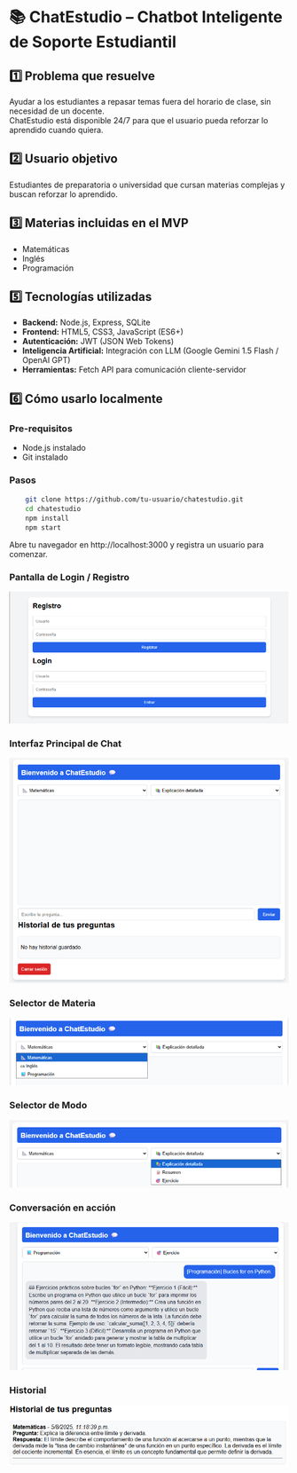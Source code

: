# 📚 ChatEstudio – Chatbot Inteligente de Soporte Estudiantil

## 1️⃣ Problema que resuelve
Ayudar a los estudiantes a repasar temas fuera del horario de clase, sin necesidad de un docente.  
ChatEstudio está disponible 24/7 para que el usuario pueda reforzar lo aprendido cuando quiera.

## 2️⃣ Usuario objetivo
Estudiantes de preparatoria o universidad que cursan materias complejas y buscan reforzar lo aprendido.

## 3️⃣ Materias incluidas en el MVP
- Matemáticas  
- Inglés  
- Programación  

## 5️⃣ Tecnologías utilizadas
- **Backend:** Node.js, Express, SQLite  
- **Frontend:** HTML5, CSS3, JavaScript (ES6+)  
- **Autenticación:** JWT (JSON Web Tokens)  
- **Inteligencia Artificial:** Integración con LLM (Google Gemini 1.5 Flash / OpenAI GPT)  
- **Herramientas:** Fetch API para comunicación cliente-servidor  

## 6️⃣ Cómo usarlo localmente

### Pre-requisitos
- Node.js instalado  
- Git instalado  

### Pasos
```bash
    git clone https://github.com/tu-usuario/chatestudio.git
    cd chatestudio
    npm install
    npm start
```
Abre tu navegador en http://localhost:3000 y registra un usuario para comenzar.

### Pantalla de Login / Registro
![Pantalla de Login / Registro](./docs/1.png)

### Interfaz Principal de Chat
![Interfaz Principal de Chat](./docs/1.1.png)

### Selector de Materia
![Selector de Materia](./docs/2.1.png)

### Selector de Modo
![Selector de Modo](./docs/2.2.png)

### Conversación en acción
![Conversación en acción](./docs/3.png)

### Historial
![Historial](./docs/4.png)
